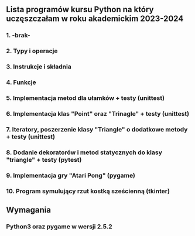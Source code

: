 ## Lista programów kursu Python na który uczęszczałam w roku akademickim 2023-2024 

### 1. -brak-
### 2. Typy i operacje
### 3. Instrukcje i składnia
### 4. Funkcje
### 5. Implementacja metod dla ułamków + testy (unittest)
### 6. Implementacja klas "Point" oraz "Trinagle" + testy (unittest)
### 7. Iteratory, poszerzenie klasy "Triangle" o dodatkowe metody + testy (unittest)
### 8. Dodanie dekoratorów i metod statycznych do klasy "triangle" + testy (pytest)
### 9. Implementacja gry "Atari Pong" (pygame)
### 10. Program symulujący rzut kostką sześcienną (tkinter)

## Wymagania

### Python3 oraz pygame w wersji 2.5.2
